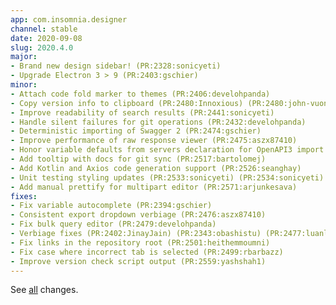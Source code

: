 ```yaml
---
app: com.insomnia.designer
channel: stable
date: 2020-09-08
slug: 2020.4.0
major:
- Brand new design sidebar! (PR:2328:sonicyeti)
- Upgrade Electron 3 > 9 (PR:2403:gschier)
minor:
- Attach code fold marker to themes (PR:2406:develohpanda)
- Copy version info to clipboard (PR:2480:Innoxious) (PR:2480:john-vuong)
- Improve readability of search results (PR:2441:sonicyeti)
- Handle silent failures for git operations (PR:2432:develohpanda)
- Deterministic importing of Swagger 2 (PR:2474:gschier)
- Improve performance of raw response viewer (PR:2475:aszx87410)
- Honor variable defaults from servers declaration for OpenAPI3 import (PR:2151:develohpanda)
- Add tooltip with docs for git sync (PR:2517:bartolomej)
- Add Kotlin and Axios code generation support (PR:2526:seanghay)
- Unit testing styling updates (PR:2533:sonicyeti) (PR:2534:sonicyeti)
- Add manual prettify for multipart editor (PR:2571:arjunkesava)
fixes:
- Fix variable autocomplete (PR:2394:gschier)
- Consistent export dropdown verbiage (PR:2476:aszx87410)
- Fix bulk query editor (PR:2479:develohpanda)
- Verbiage fixes (PR:2402:JinayJain) (PR:2343:obashistu) (PR:2477:luanldt)
- Fix links in the repository root (PR:2501:heithemmoumni)
- Fix case where incorrect tab is selected (PR:2499:rbarbazz)
- Improve version check script output (PR:2559:yashshah1)
---
```


See [all](https://github.com/Kong/insomnia/compare/designer@2020.3.3...designer@2020.4.0) 
changes.
